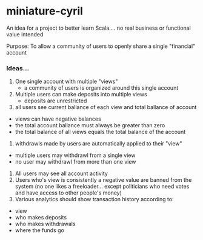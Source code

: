 miniature-cyril
===============

An idea for a project to better learn Scala.... no real business or functional value intended

Purpose: To allow a community of users to openly share a single "financial" account

### Ideas...
1. One single account with multiple "views"
   * a community of users is organized around this single account
1. Multiple users can make deposits into multiple views
   * deposits are unrestricted
1. all users see current ballance of each view and total ballance of account
  * views can have negative balances
  * the total account ballance must always be greater than zero
  * the total balance of all views equals the total balance of the account
1. withdrawls made by users are automatically applied to their "view"
  * multiple users may withdrawl from a single view
  * no user may withdrawl from more than one view
1. All users may see all account activity
1. Users who's view is consistently a negative value are banned from the system (no one likes a freeloader... except politicians who need votes and have access to other people's money)
1. Various analytics should show transaction history according to:
  * view
  * who makes deposits
  * who makes withdrawals
  * where the funds go
